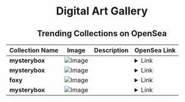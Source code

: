 <div align="center">

# Digital Art Gallery

## Trending Collections on OpenSea

| Collection Name                       | Image                                                                                     | Description                       | OpenSea Link                                                                                          |
|---------------------------------------|-------------------------------------------------------------------------------------------|-----------------------------------|--------------------------------------------------------------------------------------------------------|
| **mysterybox** | ![Image](https://i.seadn.io/s/raw/files/100e50c2f5e1861c071bca1ed3063149.jpg?w=500&auto=format?w=200&auto=format) |  | <details><summary>Link</summary>[mysterybox](https://opensea.io/collection/mysterybox-127)</details> |
| **mysterybox** | ![Image](https://i.seadn.io/s/raw/files/100e50c2f5e1861c071bca1ed3063149.jpg?w=500&auto=format?w=200&auto=format) |  | <details><summary>Link</summary>[mysterybox](https://opensea.io/collection/mysterybox-126)</details> |
| **foxy** | ![Image](https://i.seadn.io/s/raw/files/a3ac5b0b48f444eb8667bf6df5191872.jpg?w=500&auto=format?w=200&auto=format) |  | <details><summary>Link</summary>[foxy](https://opensea.io/collection/foxy-195)</details> |
| **mysterybox** | ![Image](https://i.seadn.io/s/raw/files/100e50c2f5e1861c071bca1ed3063149.jpg?w=500&auto=format?w=200&auto=format) |  | <details><summary>Link</summary>[mysterybox](https://opensea.io/collection/mysterybox-125)</details> |

</div>